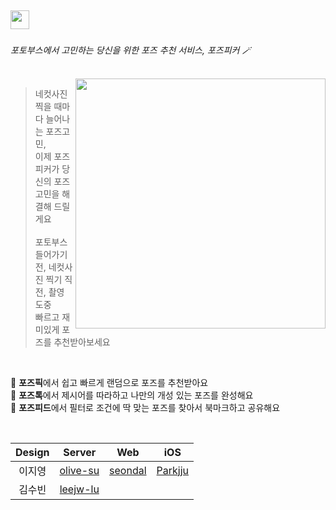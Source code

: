 <img height="30" src="https://github.com/pose-picker/.github/assets/75469131/87357edf-8a99-4d4e-88ce-afb48752e45e"/> &nbsp;
---
*포토부스에서 고민하는 당신을 위한 포즈 추천 서비스, 포즈피커 🪄*

<br/>

<img align="right" width="400" src="https://github.com/pose-picker/.github/assets/75469131/1e23a8de-d331-41ba-bc7a-f2bc62f7de01"/>

> 네컷사진 찍을 때마다 늘어나는 포즈고민,<br/>이제 포즈피커가 당신의 포즈고민을 해결해 드릴게요
<br/><br/>포토부스 들어가기 전, 네컷사진 찍기 직전, 촬영 도중<br/>빠르고 재미있게 포즈를 추천받아보세요

<br/>

📸 **포즈픽**에서 쉽고 빠르게 랜덤으로 포즈를 추천받아요 <br/>
💬 **포즈톡**에서 제시어를 따라하고 나만의 개성 있는 포즈를 완성해요 <br/>
🔎 **포즈피드**에서 필터로 조건에 딱 맞는 포즈를 찾아서 북마크하고 공유해요 <br/>

<br/>

| Design | Server | Web | iOS |
|:-:|:-:|:-:|:-:|
| 이지영 | [olive-su](https://github.com/olive-su) | [seondal](https://github.com/seondal) | [Parkjju](https://github.com/Parkjju)  |
| 김수빈 | [leejw-lu](https://github.com/leejw-lu) | | |
